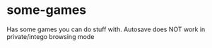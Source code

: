 # some-games
Has some games you can do stuff with. Autosave does NOT work in private/intego browsing mode
